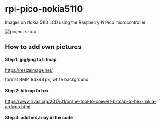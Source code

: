 # rpi-pico-nokia5110
Images on Nokia 5110 LCD using the Raspberry Pi Pico microcontroller

![project setup](https://i.imgur.com/v6fbTy7.jpg)


## How to add own pictures

#### Step 1: jpg/png to bitmap

https://resizeimage.net/ 

format BMP, 84x48 px, white background 

#### Step 2: bitmap to hex

https://www.riyas.org/2017/01/online-tool-to-convert-bitmap-to-hex-nokia-arduino.html

#### Step 3: add hex array in the code
